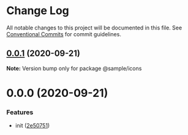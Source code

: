 # Change Log

All notable changes to this project will be documented in this file.
See [Conventional Commits](https://conventionalcommits.org) for commit guidelines.

## [0.0.1](https://github.com/nnishimura/design-system-boilerplate/compare/@sample/icons@0.0.0...@sample/icons@0.0.1) (2020-09-21)

**Note:** Version bump only for package @sample/icons





# 0.0.0 (2020-09-21)


### Features

* init ([2e50751](https://github.com/nnishimura/design-system-boilerplate/commit/2e50751bd85b163157ae27b7b0257a67541cdde2))
